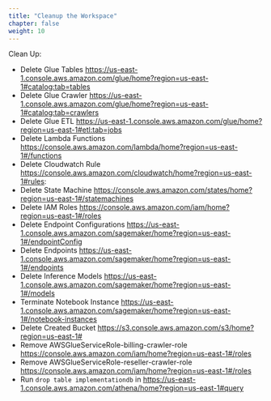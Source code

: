 ```yaml
---
title: "Cleanup the Workspace"
chapter: false
weight: 10
---
```

Clean Up:

* Delete Glue Tables https://us-east-1.console.aws.amazon.com/glue/home?region=us-east-1#catalog:tab=tables
* Delete Glue Crawler https://us-east-1.console.aws.amazon.com/glue/home?region=us-east-1#catalog:tab=crawlers 
* Delete Glue ETL https://us-east-1.console.aws.amazon.com/glue/home?region=us-east-1#etl:tab=jobs
* Delete Lambda Functions https://console.aws.amazon.com/lambda/home?region=us-east-1#/functions
* Delete Cloudwatch Rule https://console.aws.amazon.com/cloudwatch/home?region=us-east-1#rules:
* Delete State Machine https://console.aws.amazon.com/states/home?region=us-east-1#/statemachines
* Delete IAM Roles https://console.aws.amazon.com/iam/home?region=us-east-1#/roles
* Delete Endpoint Configurations https://us-east-1.console.aws.amazon.com/sagemaker/home?region=us-east-1#/endpointConfig
* Delete Endpoints https://us-east-1.console.aws.amazon.com/sagemaker/home?region=us-east-1#/endpoints
* Delete Inference Models https://us-east-1.console.aws.amazon.com/sagemaker/home?region=us-east-1#/models
* Terminate Notebook Instance https://us-east-1.console.aws.amazon.com/sagemaker/home?region=us-east-1#/notebook-instances
* Delete Created Bucket https://s3.console.aws.amazon.com/s3/home?region=us-east-1#
* Remove AWSGlueServiceRole-billing-crawler-role https://console.aws.amazon.com/iam/home?region=us-east-1#/roles
* Remove AWSGlueServiceRole-reseller-crawler-role https://console.aws.amazon.com/iam/home?region=us-east-1#/roles
* Run ```drop table implementationdb``` in https://us-east-1.console.aws.amazon.com/athena/home?region=us-east-1#query
